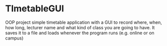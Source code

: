 # TImetableGUI
OOP project simple timetable application with  a GUI to record where, when, how long, lecturer name and what kind of class you are going to have. It saves it to a file and loads whenever the program runs (e.g. online or on campus)
